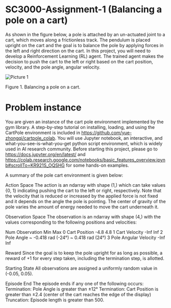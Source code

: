 # SC3000-Assignment-1 (Balancing a pole on a cart)

As shown in the figure below, a pole is attached by an un-actuated joint to a cart, which moves along a frictionless track. The pendulum is placed upright on the cart and the goal is to balance the pole by applying forces in the left and right direction on the cart. In this project, you will need to develop a Reinforcement Learning (RL) agent. The trained agent makes the decision to push the cart to the left or right based on the cart position, velocity, and the pole angle, angular velocity.
 
![Picture 1](https://user-images.githubusercontent.com/97859704/218644872-e8ed5b58-e5a3-4000-9336-1368cd8c1428.gif)

Figure 1. Balancing a pole on a cart.

# Problem instance

You are given an instance of the cart pole environment implemented by the gym library. A step-by-step tutorial on installing, loading, and using the CartPole environment is included in https://github.com/yue-zhongqi/cartpole_colab. You will use Jupyter notebook, an interactive, and what-you-see-is-what-you-get python script environment, which is widely used in AI research community. Before starting this project, please go to https://docs.jupyter.org/en/latest/ and https://colab.research.google.com/notebooks/basic_features_overview.ipynb#scrollTo=KR921S_OQSHG for some hands-on examples.

A summary of the pole cart environment is given below:

Action Space
The action is an ndarray with shape (1,) which can take values {0, 1} indicating pushing the cart to the left or right, respectively. Note that the velocity that is reduced or increased by the applied force is not fixed and it depends on the angle the pole is pointing. The center of gravity of the pole varies the amount of energy needed to move the cart underneath it.

Observation Space
The observation is an ndarray with shape (4,) with the values corresponding to the following positions and velocities:

Num	Observation	Min	Max
0	Cart Position	-4.8	4.8
1	Cart Velocity	-Inf	Inf
2	Pole Angle	~ -0.418 rad (-24°)	~ 0.418 rad (24°)
3	Pole Angular Velocity	-Inf	Inf

Reward
Since the goal is to keep the pole upright for as long as possible, a reward of +1 for every step taken, including the termination step, is allotted.

Starting State
All observations are assigned a uniformly random value in (-0.05, 0.05).

Episode End
The episode ends if any one of the following occurs:
Termination: Pole Angle is greater than ±12°
Termination: Cart Position is greater than ±2.4 (center of the cart reaches the edge of the display)
Truncation: Episode length is greater than 500.
